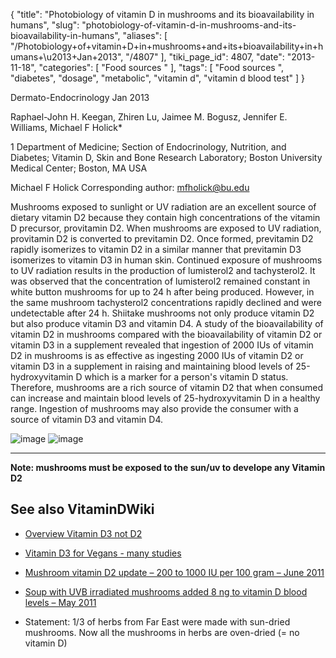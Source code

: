 {
    "title": "Photobiology of vitamin D in mushrooms and its bioavailability in humans",
    "slug": "photobiology-of-vitamin-d-in-mushrooms-and-its-bioavailability-in-humans",
    "aliases": [
        "/Photobiology+of+vitamin+D+in+mushrooms+and+its+bioavailability+in+humans+\u2013+Jan+2013",
        "/4807"
    ],
    "tiki_page_id": 4807,
    "date": "2013-11-18",
    "categories": [
        "Food sources "
    ],
    "tags": [
        "Food sources ",
        "diabetes",
        "dosage",
        "metabolic",
        "vitamin d",
        "vitamin d blood test"
    ]
}


Dermato-Endocrinology Jan 2013

Raphael-John H. Keegan, Zhiren Lu, Jaimee M. Bogusz, Jennifer E. Williams, Michael F Holick*

1 Department of Medicine; Section of Endocrinology, Nutrition, and Diabetes; Vitamin D, Skin and Bone Research Laboratory; Boston University Medical Center; Boston, MA USA 

Michael F Holick  Corresponding author: mfholick@bu.edu

Mushrooms exposed to sunlight or UV radiation are an excellent source of dietary vitamin D2 because they contain high concentrations of the vitamin D precursor, provitamin D2. When mushrooms are exposed to UV radiation, provitamin D2 is converted to previtamin D2. Once formed, previtamin D2 rapidly isomerizes to vitamin D2 in a similar manner that previtamin D3 isomerizes to vitamin D3 in human skin. Continued exposure of mushrooms to UV radiation results in the production of lumisterol2 and tachysterol2. It was observed that the concentration of lumisterol2 remained constant in white button mushrooms for up to 24 h after being produced. However, in the same mushroom tachysterol2 concentrations rapidly declined and were undetectable after 24 h. Shiitake mushrooms not only produce vitamin D2 but also produce vitamin D3 and vitamin D4. A study of the bioavailability of vitamin D2 in mushrooms compared with the bioavailability of vitamin D2 or vitamin D3 in a supplement revealed that ingestion of 2000 IUs of vitamin D2 in mushrooms is as effective as ingesting 2000 IUs of vitamin D2 or vitamin D3 in a supplement in raising and maintaining blood levels of 25-hydroxyvitamin D which is a marker for a person's vitamin D status. Therefore, mushrooms are a rich source of vitamin D2 that when consumed can increase and maintain blood levels of 25-hydroxyvitamin D in a healthy range. Ingestion of mushrooms may also provide the consumer with a source of vitamin D3 and vitamin D4. 

<img src="https://d378j1rmrlek7x.cloudfront.net/attachments/jpeg/mushrooms4.jpg" alt="image">
<img src="https://d378j1rmrlek7x.cloudfront.net/attachments/jpeg/msuhroom1.jpg" alt="image">

---

 **Note: mushrooms must be exposed to the sun/uv to develope any Vitamin D2** 

## See also 	VitaminDWiki

* [Overview Vitamin D3 not D2](/posts/overview-vitamin-d3-not-d2)

* [Vitamin D3 for Vegans - many studies](/posts/vitamin-d3-for-vegans-many-studies)

* [Mushroom vitamin D2 update – 200 to 1000 IU per 100 gram – June 2011](/posts/mushroom-vitamin-d2-update-200-to-1000-iu-per-100-gram)

* [Soup with UVB irradiated mushrooms added 8 ng to vitamin D blood levels – May 2011](/posts/soup-with-uvb-irradiated-mushrooms-added-8-ng-to-vitamin-d-blood-levels)

* Statement: 1/3 of herbs from Far East were made with sun-dried mushrooms.  Now all the mushrooms in herbs are oven-dried (= no vitamin D)
